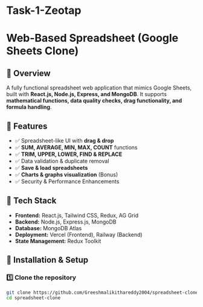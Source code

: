 # Task-1-Zeotap
# Web-Based Spreadsheet (Google Sheets Clone)

## 🚀 Overview
A fully functional spreadsheet web application that mimics Google Sheets, built with **React.js, Node.js, Express, and MongoDB**. It supports **mathematical functions, data quality checks, drag functionality, and formula handling**.

## 📌 Features
- ✅ Spreadsheet-like UI with **drag & drop**
- ✅ **SUM, AVERAGE, MIN, MAX, COUNT** functions
- ✅ **TRIM, UPPER, LOWER, FIND & REPLACE**
- ✅ Data validation & duplicate removal
- ✅ **Save & load spreadsheets**
- ✅ **Charts & graphs visualization** (Bonus)
- ✅ Security & Performance Enhancements

## 🔧 Tech Stack
- **Frontend:** React.js, Tailwind CSS, Redux, AG Grid
- **Backend:** Node.js, Express.js, MongoDB
- **Database:** MongoDB Atlas
- **Deployment:** Vercel (Frontend), Railway (Backend)
- **State Management:** Redux Toolkit

## 📖 Installation & Setup
### 1️⃣ Clone the repository
```sh
git clone https://github.com/Greeshmalikithareddy2004/spreadsheet-clone.git
cd spreadsheet-clone
